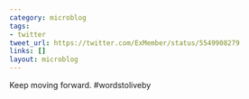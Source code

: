 ```yaml
---
category: microblog
tags:
- twitter
tweet_url: https://twitter.com/ExMember/status/5549908279
links: []
layout: microblog
---
```

Keep moving forward. #wordstoliveby
